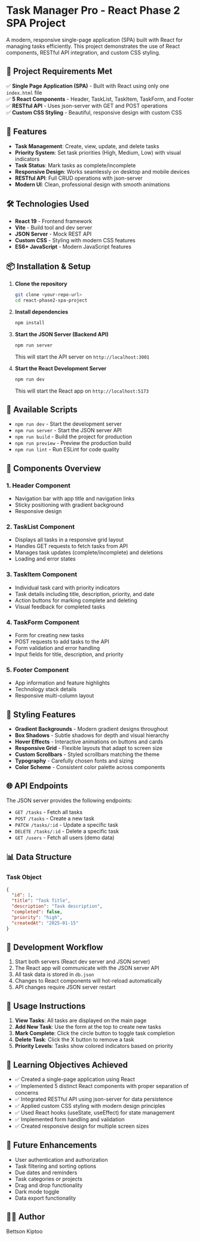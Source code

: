# Task Manager Pro - React Phase 2 SPA Project

A modern, responsive single-page application (SPA) built with React for managing tasks efficiently. This project demonstrates the use of React components, RESTful API integration, and custom CSS styling.

## 🎯 Project Requirements Met

✅ **Single Page Application (SPA)** - Built with React using only one `index.html` file  
✅ **5 React Components** - Header, TaskList, TaskItem, TaskForm, and Footer  
✅ **RESTful API** - Uses json-server with GET and POST operations  
✅ **Custom CSS Styling** - Beautiful, responsive design with custom CSS  

## 🚀 Features

- **Task Management**: Create, view, update, and delete tasks
- **Priority System**: Set task priorities (High, Medium, Low) with visual indicators
- **Task Status**: Mark tasks as complete/incomplete
- **Responsive Design**: Works seamlessly on desktop and mobile devices
- **RESTful API**: Full CRUD operations with json-server
- **Modern UI**: Clean, professional design with smooth animations

## 🛠 Technologies Used

- **React 19** - Frontend framework
- **Vite** - Build tool and dev server
- **JSON Server** - Mock REST API
- **Custom CSS** - Styling with modern CSS features
- **ES6+ JavaScript** - Modern JavaScript features

## 📦 Installation & Setup

1. **Clone the repository**
   ```bash
   git clone <your-repo-url>
   cd react-phase2-spa-project
   ```

2. **Install dependencies**
   ```bash
   npm install
   ```

3. **Start the JSON Server (Backend API)**
   ```bash
   npm run server
   ```
   This will start the API server on `http://localhost:3001`

4. **Start the React Development Server**
   ```bash
   npm run dev
   ```
   This will start the React app on `http://localhost:5173`

## 🔧 Available Scripts

- `npm run dev` - Start the development server
- `npm run server` - Start the JSON server API
- `npm run build` - Build the project for production
- `npm run preview` - Preview the production build
- `npm run lint` - Run ESLint for code quality

## 📱 Components Overview

### 1. Header Component
- Navigation bar with app title and navigation links
- Sticky positioning with gradient background
- Responsive design

### 2. TaskList Component
- Displays all tasks in a responsive grid layout
- Handles GET requests to fetch tasks from API
- Manages task updates (complete/incomplete) and deletions
- Loading and error states

### 3. TaskItem Component
- Individual task card with priority indicators
- Task details including title, description, priority, and date
- Action buttons for marking complete and deleting
- Visual feedback for completed tasks

### 4. TaskForm Component
- Form for creating new tasks
- POST requests to add tasks to the API
- Form validation and error handling
- Input fields for title, description, and priority

### 5. Footer Component
- App information and feature highlights
- Technology stack details
- Responsive multi-column layout

## 🎨 Styling Features

- **Gradient Backgrounds** - Modern gradient designs throughout
- **Box Shadows** - Subtle shadows for depth and visual hierarchy
- **Hover Effects** - Interactive animations on buttons and cards
- **Responsive Grid** - Flexible layouts that adapt to screen size
- **Custom Scrollbars** - Styled scrollbars matching the theme
- **Typography** - Carefully chosen fonts and sizing
- **Color Scheme** - Consistent color palette across components

## 🌐 API Endpoints

The JSON server provides the following endpoints:

- `GET /tasks` - Fetch all tasks
- `POST /tasks` - Create a new task
- `PATCH /tasks/:id` - Update a specific task
- `DELETE /tasks/:id` - Delete a specific task
- `GET /users` - Fetch all users (demo data)

## 📊 Data Structure

### Task Object
```json
{
  "id": 1,
  "title": "Task Title",
  "description": "Task description",
  "completed": false,
  "priority": "high",
  "createdAt": "2025-01-15"
}
```

## 🔄 Development Workflow

1. Start both servers (React dev server and JSON server)
2. The React app will communicate with the JSON server API
3. All task data is stored in `db.json`
4. Changes to React components will hot-reload automatically
5. API changes require JSON server restart

## 📝 Usage Instructions

1. **View Tasks**: All tasks are displayed on the main page
2. **Add New Task**: Use the form at the top to create new tasks
3. **Mark Complete**: Click the circle button to toggle task completion
4. **Delete Task**: Click the X button to remove a task
5. **Priority Levels**: Tasks show colored indicators based on priority

## 🎯 Learning Objectives Achieved

- ✅ Created a single-page application using React
- ✅ Implemented 5 distinct React components with proper separation of concerns
- ✅ Integrated RESTful API using json-server for data persistence
- ✅ Applied custom CSS styling with modern design principles
- ✅ Used React hooks (useState, useEffect) for state management
- ✅ Implemented form handling and validation
- ✅ Created responsive design for multiple screen sizes

## 🚀 Future Enhancements

- User authentication and authorization
- Task filtering and sorting options
- Due dates and reminders
- Task categories or projects
- Drag and drop functionality
- Dark mode toggle
- Data export functionality

## 👨‍💻 Author
Bettson Kiptoo
